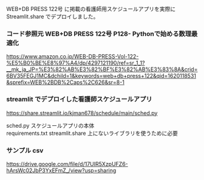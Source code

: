 WEB+DB PRESS 122号 に掲載の看護師用スケジュールアプリを実際にStreamlit.share でデプロイしました。  

### コード参照元 WEB+DB PRESS 122号 P128- Pythonで始める数理最適化
https://www.amazon.co.jp/WEB-DB-PRESS-Vol-122-%E5%B0%BE%E8%97%A4/dp/4297121190/ref=sr_1_1?__mk_ja_JP=%E3%82%AB%E3%82%BF%E3%82%AB%E3%83%8A&crid=6BV35FEGJ1MC&dchild=1&keywords=web+db+press+122&qid=1620118531&sprefix=WEB%2BDB%2Caps%2C626&sr=8-1

### streamlit でデプロイした看護師スケジュールアプリ
https://share.streamlit.io/kjman678/schedule/main/sched.py

sched.py スケジュールアプリの本体  
requirements.txt streamlit.share 上にないライブラリを使うために必要  

### サンプル csv
https://drive.google.com/file/d/17UIR5XzpUFZ6-hArsWc02JbP3YxEFmZ_/view?usp=sharing
